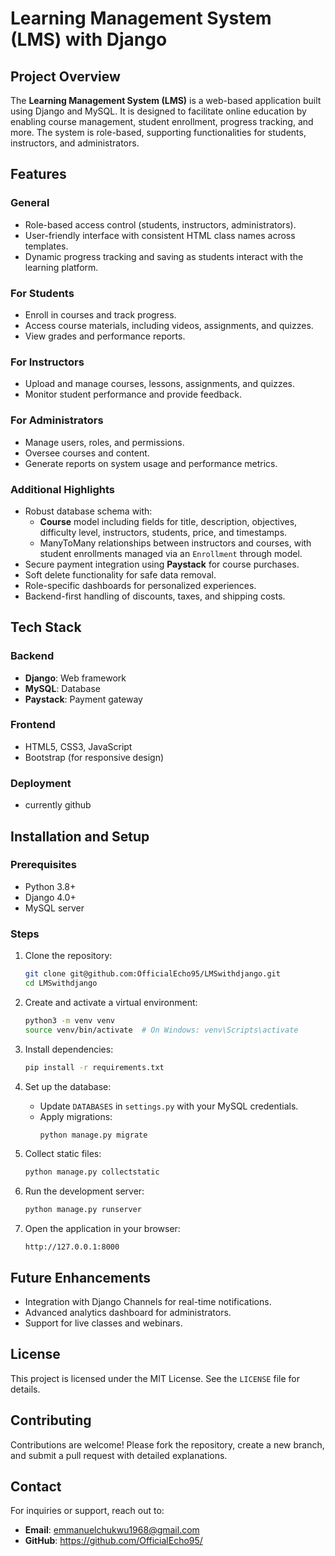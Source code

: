 # Learning Management System (LMS) with Django

## Project Overview
The **Learning Management System (LMS)** is a web-based application built using Django and MySQL. It is designed to facilitate online education by enabling course management, student enrollment, progress tracking, and more. The system is role-based, supporting functionalities for students, instructors, and administrators.

## Features

### General
- Role-based access control (students, instructors, administrators).
- User-friendly interface with consistent HTML class names across templates.
- Dynamic progress tracking and saving as students interact with the learning platform.

### For Students
- Enroll in courses and track progress.
- Access course materials, including videos, assignments, and quizzes.
- View grades and performance reports.

### For Instructors
- Upload and manage courses, lessons, assignments, and quizzes.
- Monitor student performance and provide feedback.

### For Administrators
- Manage users, roles, and permissions.
- Oversee courses and content.
- Generate reports on system usage and performance metrics.

### Additional Highlights
- Robust database schema with:
  - **Course** model including fields for title, description, objectives, difficulty level, instructors, students, price, and timestamps.
  - ManyToMany relationships between instructors and courses, with student enrollments managed via an `Enrollment` through model.
- Secure payment integration using **Paystack** for course purchases.
- Soft delete functionality for safe data removal.
- Role-specific dashboards for personalized experiences.
- Backend-first handling of discounts, taxes, and shipping costs.

## Tech Stack

### Backend
- **Django**: Web framework
- **MySQL**: Database
- **Paystack**: Payment gateway

### Frontend
- HTML5, CSS3, JavaScript
- Bootstrap (for responsive design)

### Deployment
- currently github

## Installation and Setup

### Prerequisites
- Python 3.8+
- Django 4.0+
- MySQL server

### Steps
1. Clone the repository:
   ```bash
   git clone git@github.com:OfficialEcho95/LMSwithdjango.git
   cd LMSwithdjango
   ```

2. Create and activate a virtual environment:
   ```bash
   python3 -m venv venv
   source venv/bin/activate  # On Windows: venv\Scripts\activate
   ```

3. Install dependencies:
   ```bash
   pip install -r requirements.txt
   ```

4. Set up the database:
   - Update `DATABASES` in `settings.py` with your MySQL credentials.
   - Apply migrations:
     ```bash
     python manage.py migrate
     ```

5. Collect static files:
   ```bash
   python manage.py collectstatic
   ```

6. Run the development server:
   ```bash
   python manage.py runserver
   ```

7. Open the application in your browser:
   ```
   http://127.0.0.1:8000
   ```

## Future Enhancements
- Integration with Django Channels for real-time notifications.
- Advanced analytics dashboard for administrators.
- Support for live classes and webinars.

## License
This project is licensed under the MIT License. See the `LICENSE` file for details.

## Contributing
Contributions are welcome! Please fork the repository, create a new branch, and submit a pull request with detailed explanations.

## Contact
For inquiries or support, reach out to:
- **Email**: emmanuelchukwu1968@gmail.com
- **GitHub**: https://github.com/OfficialEcho95/
